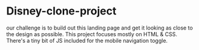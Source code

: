 # Disney-clone-project
our challenge is to build out this landing page and get it looking as close to the design as possible.  This project focuses mostly on HTML &amp; CSS. There's a tiny bit of JS included for the mobile navigation toggle.
